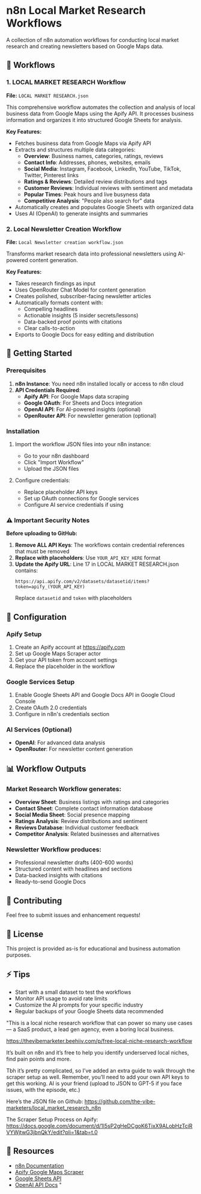 # n8n Local Market Research Workflows

A collection of n8n automation workflows for conducting local market research and creating newsletters based on Google Maps data.

## 📁 Workflows

### 1. LOCAL MARKET RESEARCH Workflow
**File:** `LOCAL MARKET RESEARCH.json`

This comprehensive workflow automates the collection and analysis of local business data from Google Maps using the Apify API. It processes business information and organizes it into structured Google Sheets for analysis.

**Key Features:**
- Fetches business data from Google Maps via Apify API
- Extracts and structures multiple data categories:
  - **Overview**: Business names, categories, ratings, reviews
  - **Contact Info**: Addresses, phones, websites, emails
  - **Social Media**: Instagram, Facebook, LinkedIn, YouTube, TikTok, Twitter, Pinterest links
  - **Ratings & Reviews**: Detailed review distributions and tags
  - **Customer Reviews**: Individual reviews with sentiment and metadata
  - **Popular Times**: Peak hours and live busyness data
  - **Competitive Analysis**: "People also search for" data
- Automatically creates and populates Google Sheets with organized data
- Uses AI (OpenAI) to generate insights and summaries

### 2. Local Newsletter Creation Workflow
**File:** `Local Newsletter creation workflow.json`

Transforms market research data into professional newsletters using AI-powered content generation.

**Key Features:**
- Takes research findings as input
- Uses OpenRouter Chat Model for content generation
- Creates polished, subscriber-facing newsletter articles
- Automatically formats content with:
  - Compelling headlines
  - Actionable insights (5 insider secrets/lessons)
  - Data-backed proof points with citations
  - Clear calls-to-action
- Exports to Google Docs for easy editing and distribution

## 🚀 Getting Started

### Prerequisites

1. **n8n Instance**: You need n8n installed locally or access to n8n cloud
2. **API Credentials Required**:
   - **Apify API**: For Google Maps data scraping
   - **Google OAuth**: For Sheets and Docs integration
   - **OpenAI API**: For AI-powered insights (optional)
   - **OpenRouter API**: For newsletter generation (optional)

### Installation

1. Import the workflow JSON files into your n8n instance:
   - Go to your n8n dashboard
   - Click "Import Workflow"
   - Upload the JSON files

2. Configure credentials:
   - Replace placeholder API keys
   - Set up OAuth connections for Google services
   - Configure AI service credentials if using

### ⚠️ Important Security Notes

**Before uploading to GitHub:**

1. **Remove ALL API Keys**: The workflows contain credential references that must be removed
2. **Replace with placeholders**: Use `YOUR_API_KEY_HERE` format
3. **Update the Apify URL**: Line 17 in LOCAL MARKET RESEARCH.json contains:
   ```
   https://api.apify.com/v2/datasets/datasetid/items?token=apify_(YOUR_API_KEY)
   ```
   Replace `datasetid` and `token` with placeholders

## 🔧 Configuration

### Apify Setup
1. Create an Apify account at https://apify.com
2. Set up Google Maps Scraper actor
3. Get your API token from account settings
4. Replace the placeholder in the workflow

### Google Services Setup
1. Enable Google Sheets API and Google Docs API in Google Cloud Console
2. Create OAuth 2.0 credentials
3. Configure in n8n's credentials section

### AI Services (Optional)
- **OpenAI**: For advanced data analysis
- **OpenRouter**: For newsletter content generation

## 📊 Workflow Outputs

### Market Research Workflow generates:
- **Overview Sheet**: Business listings with ratings and categories
- **Contact Sheet**: Complete contact information database
- **Social Media Sheet**: Social presence mapping
- **Ratings Analysis**: Review distributions and sentiment
- **Reviews Database**: Individual customer feedback
- **Competitor Analysis**: Related businesses and alternatives

### Newsletter Workflow produces:
- Professional newsletter drafts (400-600 words)
- Structured content with headlines and sections
- Data-backed insights with citations
- Ready-to-send Google Docs

## 🤝 Contributing

Feel free to submit issues and enhancement requests!

## 📝 License

This project is provided as-is for educational and business automation purposes.

## ⚡ Tips

- Start with a small dataset to test the workflows
- Monitor API usage to avoid rate limits
- Customize the AI prompts for your specific industry
- Regular backups of your Google Sheets data recommended

"This is a local niche research workflow that can power so many use cases — a SaaS product, a lead gen agency, even a boring local business.

https://thevibemarketer.beehiiv.com/p/free-local-niche-research-workflow

It’s built on n8n and it’s free to help you identify underserved local niches, find pain points and more.

Tbh it’s pretty complicated, so I’ve added an extra guide to walk through the scraper setup as well. Remember, you’ll need to add your own API keys to get this working. AI is your friend (upload to JSON to GPT-5 if you face issues, with the episode, etc.)

Here’s the JSON file on Github: https://github.com/the-vibe-marketers/local_market_research_n8n

The Scraper Setup Process on Apify: https://docs.google.com/document/d/1I5sP2gHeDCgoK6TixX9ALobHzTciRVYWjtwG3jbnQkY/edit?pli=1&tab=t.0

## 🔗 Resources

- [n8n Documentation](https://docs.n8n.io)
- [Apify Google Maps Scraper](https://apify.com/compass/google-maps-scraper)
- [Google Sheets API](https://developers.google.com/sheets/api)
- [OpenAI API Docs](https://platform.openai.com/docs) "
